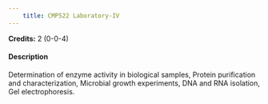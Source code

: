 ```yaml
---
    title: CMP522 Laboratory-IV
---
```

**Credits:** 2 (0-0-4)



#### Description 
Determination of enzyme activity in biological samples, Protein purification and characterization, Microbial growth experiments, DNA and RNA isolation, Gel electrophoresis.